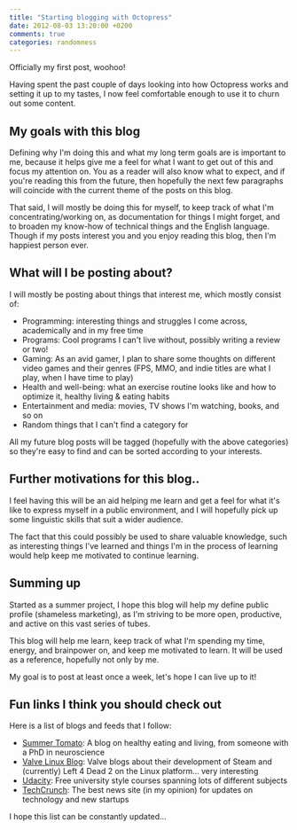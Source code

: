 ```yaml
---
title: "Starting blogging with Octopress"
date: 2012-08-03 13:20:00 +0200
comments: true
categories: randomness
---
```


Officially my first post, woohoo!

Having spent the past couple of days looking into how Octopress works and setting it up to my tastes, I now feel comfortable enough to use it to churn out some content.

## My goals with this blog

Defining why I'm doing this and what my long term goals are is important to me, because it helps give me a feel for what I want to get out of this and focus my attention on. You as a reader will also know what to expect, and if you're reading this from the future, then hopefully the next few paragraphs will coincide with the current theme of the posts on this blog.

That said, I will mostly be doing this for myself, to keep track of what I'm concentrating/working on, as documentation for things I might forget, and to broaden my know-how of technical things and the English language. Though if my posts interest you and you enjoy reading this blog, then I'm happiest person ever.

## What will I be posting about?

I will mostly be posting about things that interest me, which mostly consist of:

- Programming: interesting things and struggles I come across, academically and in my free time
- Programs: Cool programs I can't live without, possibly writing a review or two!
- Gaming: As an avid gamer, I plan to share some thoughts on different video games and their genres (FPS, MMO, and indie titles are what I play, when I have time to play)
- Health and well-being: what an exercise routine looks like and how to optimize it, healthy living & eating habits
- Entertainment and media: movies, TV shows I'm watching, books, and so on
- Random things that I can't find a category for

All my future blog posts will be tagged (hopefully with the above categories) so they're easy to find and can be sorted according to your interests.

## Further motivations for this blog..

I feel having this will be an aid helping me learn and get a feel for what it's like to express myself in a public environment, and I will hopefully pick up some linguistic skills that suit a wider audience.

The fact that this could possibly be used to share valuable knowledge, such as interesting things I've learned and things I'm in the process of learning would help keep me motivated to continue learning.

## Summing up

Started as a summer project, I hope this blog will help my define public profile (shameless marketing), as I'm striving to be more open, productive, and active on this vast series of tubes.

This blog will help me learn, keep track of what I'm spending my time, energy, and brainpower on, and keep me motivated to learn. It will be used as a reference, hopefully not only by me.

My goal is to post at least once a week, let's hope I can live up to it!

## Fun links I think you should check out
Here is a list of blogs and feeds that I follow:

- [Summer Tomato](http://summertomato.com/): A blog on healthy eating and living, from someone with a PhD in neuroscience
- [Valve Linux Blog](http://blogs.valvesoftware.com/linux/): Valve blogs about their development of Steam and (currently) Left 4 Dead 2 on the Linux platform… very interesting
- [Udacity](http://www.udacity.com/): Free university style courses spanning lots of different subjects
- [TechCrunch](http://techcrunch.com/): The best news site (in my opinion) for updates on technology and new startups

I hope this list can be constantly updated…
